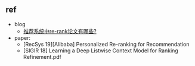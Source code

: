 

## ref 

- blog
    - [推荐系统中re-rank论文有哪些?](https://www.zhihu.com/question/364930489)
- paper:
    - [RecSys 19][Alibaba] Personalized Re-ranking for Recommendation
    - [SIGIR 18] Learning a Deep Listwise Context Model for Ranking Refinement.pdf